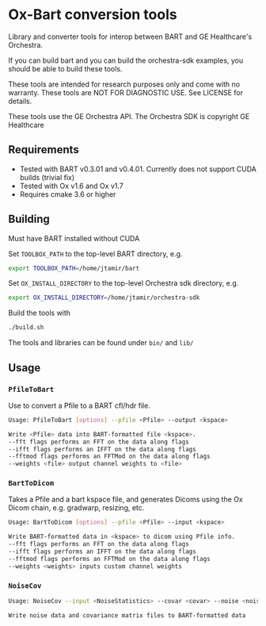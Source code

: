 # Ox-Bart conversion tools
Library and converter tools for interop between BART and GE Healthcare's Orchestra.

If you can build bart and you can build the orchestra-sdk examples, you should be able to build these tools.

These tools are intended for research purposes only and come with no warranty. These tools
are NOT FOR DIAGNOSTIC USE. See LICENSE for details.

These tools use the GE Orchestra API. The Orchestra SDK is copyright GE Healthcare

## Requirements
*  Tested with BART v0.3.01 and v0.4.01. Currently does not support CUDA builds (trivial fix)
*  Tested with Ox v1.6 and Ox v1.7
*  Requires cmake 3.6 or higher

## Building
Must have BART installed without CUDA

Set `TOOLBOX_PATH` to the top-level BART directory, e.g.
```bash
export TOOLBOX_PATH=/home/jtamir/bart
```

Set `OX_INSTALL_DIRECTORY` to the top-level Orchestra sdk directory, e.g.
```bash
export OX_INSTALL_DIRECTORY=/home/jtamir/orchestra-sdk

```
Build the tools with
```bash
./build.sh
```

The tools and libraries can be found under `bin/` and `lib/`

## Usage

### `PfileToBart`
Use to convert a Pfile to a BART cfl/hdr file.
```bash
Usage: PfileToBart [options] --pfile <Pfile> --output <kspace>

Write <Pfile> data into BART-formatted file <kspace>.
--fft flags performs an FFT on the data along flags
--ifft flags performs an IFFT on the data along flags
--fftmod flags performs an FFTMod on the data along flags
--weights <file> output channel weights to <file>
```

### `BartToDicom`
Takes a Pfile and a bart kspace file, and generates Dicoms using the Ox Dicom chain,
e.g. gradwarp, resizing, etc.

```bash
Usage: BartToDicom [options] --pfile <Pfile> --input <kspace>

Write BART-formatted data in <kspace> to dicom using Pfile info.
--fft flags performs an FFT on the data along flags
--ifft flags performs an IFFT on the data along flags
--fftmod flags performs an FFTMod on the data along flags
--weights <weights> inputs custom channel weights
```


### `NoiseCov`
```bash
Usage: NoiseCov --input <NoiseStatistics> --covar <covar> --noise <noise> --optmat <optmat>

Write noise data and covariance matrix files to BART-formatted data
```
